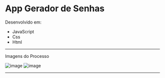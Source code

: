 # App Gerador de Senhas

Desenvolvido em:
* JavaScript
* Css
* Html

<hr>

Imagens do Processo

![image](https://github.com/user-attachments/assets/22ab069e-0128-46dd-a8f1-184d1081babd)
![image](https://github.com/user-attachments/assets/1fde9cc9-9986-4aef-9088-d401222f9a20)

<hr>

